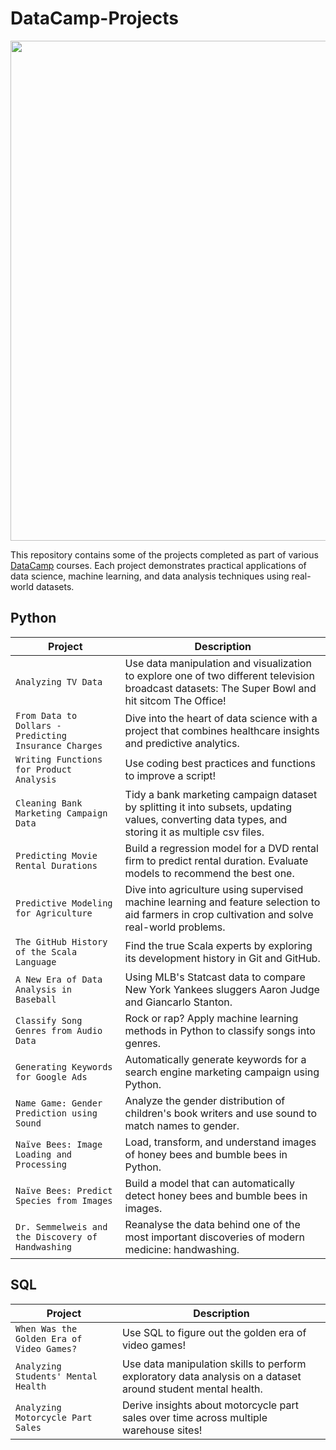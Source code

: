 # DataCamp-Projects

<p align= "center">
<img src= "https://cdn.freelogovectors.net/wp-content/uploads/2022/11/datacamp-logo-freelogovectors.net_.png", width = "800"
</p>

This repository contains some of the projects completed as part of various [DataCamp](https://www.datacamp.com) courses. Each project demonstrates practical applications of data science, machine learning, and data analysis techniques using real-world datasets.

## Python
| Project  | Description
| --- | --- |
|`Analyzing TV Data` | Use data manipulation and visualization to explore one of two different television broadcast datasets: The Super Bowl and hit sitcom The Office! |
|`From Data to Dollars - Predicting Insurance Charges` | Dive into the heart of data science with a project that combines healthcare insights and predictive analytics. |
|`Writing Functions for Product Analysis` | Use coding best practices and functions to improve a script! |
|`Cleaning Bank Marketing Campaign Data` | Tidy a bank marketing campaign dataset by splitting it into subsets, updating values, converting data types, and storing it as multiple csv files. |
|`Predicting Movie Rental Durations` | Build a regression model for a DVD rental firm to predict rental duration. Evaluate models to recommend the best one. | 
|`Predictive Modeling for Agriculture` | Dive into agriculture using supervised machine learning and feature selection to aid farmers in crop cultivation and solve real-world problems. |
|`The GitHub History of the Scala Language` | Find the true Scala experts by exploring its development history in Git and GitHub. |
| `A New Era of Data Analysis in Baseball` | Using MLB's Statcast data to compare New York Yankees sluggers Aaron Judge and Giancarlo Stanton. |
| `Classify Song Genres from Audio Data` | Rock or rap? Apply machine learning methods in Python to classify songs into genres. |
| `Generating Keywords for Google Ads` | Automatically generate keywords for a search engine marketing campaign using Python. |
| `Name Game: Gender Prediction using Sound` | Analyze the gender distribution of children's book writers and use sound to match names to gender. |
| `Naïve Bees: Image Loading and Processing` | Load, transform, and understand images of honey bees and bumble bees in Python. | 
| `Naïve Bees: Predict Species from Images` | Build a model that can automatically detect honey bees and bumble bees in images. |
| `Dr. Semmelweis and the Discovery of Handwashing` | Reanalyse the data behind one of the most important discoveries of modern medicine: handwashing. |

## SQL
| Project  | Description
| --- | --- |
|`When Was the Golden Era of Video Games?` | Use SQL to figure out the golden era of video games! |
| `Analyzing Students' Mental Health` | Use data manipulation skills to perform exploratory data analysis on a dataset around student mental health. |
| `Analyzing Motorcycle Part Sales` | Derive insights about motorcycle part sales over time across multiple warehouse sites! |
